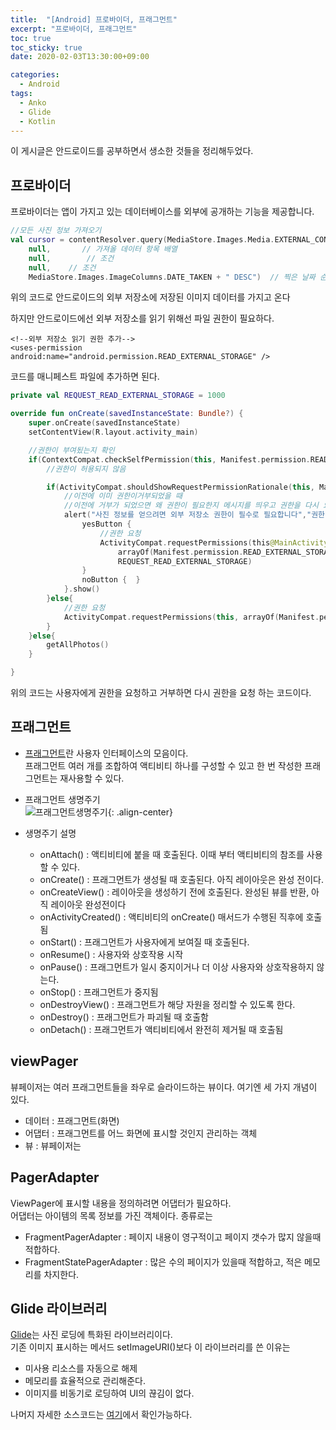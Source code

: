 ```yaml
---
title:  "[Android] 프로바이더, 프래그먼트"
excerpt: "프로바이더, 프래그먼트"
toc: true
toc_sticky: true
date: 2020-02-03T13:30:00+09:00

categories:
  - Android
tags:
  - Anko
  - Glide
  - Kotlin
---
```


이 게시글은 안드로이드를 공부하면서 생소한 것들을 정리해두었다.
## 프로바이더
프로바이더는 앱이 가지고 있는 데이터베이스를 외부에 공개하는 기능을 제공합니다.
```kotlin
//모든 사진 정보 가져오기
val cursor = contentResolver.query(MediaStore.Images.Media.EXTERNAL_CONTENT_URI,//이미지를 가져올 경로(외부 저장소)
	null,       // 가져올 데이터 항목 배열
	null,        // 조건
	null,    // 조건
	MediaStore.Images.ImageColumns.DATE_TAKEN + " DESC")  // 찍은 날짜 순으로 내림차순
```
위의 코드로 안드로이드의 외부 저장소에 저장된 이미지 데이터를 가지고 온다

하지만 안드로이드에선 외부 저장소를 읽기 위해선 파일 권한이 필요하다.
```
<!--외부 저장소 읽기 권한 추가-->
<uses-permission android:name="android.permission.READ_EXTERNAL_STORAGE" />
```
코드를 매니페스트 파일에 추가하면 된다.

```kotlin
private val REQUEST_READ_EXTERNAL_STORAGE = 1000

override fun onCreate(savedInstanceState: Bundle?) {
	super.onCreate(savedInstanceState)
	setContentView(R.layout.activity_main)

	//권한이 부여됬는지 확인
	if(ContextCompat.checkSelfPermission(this, Manifest.permission.READ_EXTERNAL_STORAGE) != PackageManager.PERMISSION_GRANTED){
		//권한이 허용되지 않음

		if(ActivityCompat.shouldShowRequestPermissionRationale(this, Manifest.permission.READ_EXTERNAL_STORAGE)){
			//이전에 이미 권한이거부되었을 때
			//이전에 거부가 되었으면 왜 권한이 필요한지 메시지를 띄우고 권한을 다시 요청한다.
			alert("사진 정보를 얻으려면 외부 저장소 권한이 필수로 필요합니다","권한이 필요한 이유"){
				yesButton {
					//권한 요청
					ActivityCompat.requestPermissions(this@MainActivity,
						arrayOf(Manifest.permission.READ_EXTERNAL_STORAGE),
						REQUEST_READ_EXTERNAL_STORAGE)
				}
				noButton {  }
			}.show()
		}else{
			//권한 요청
			ActivityCompat.requestPermissions(this, arrayOf(Manifest.permission.READ_EXTERNAL_STORAGE),REQUEST_READ_EXTERNAL_STORAGE)
		}
	}else{
		getAllPhotos()
	}

}
```
위의 코드는 사용자에게 권한을 요청하고 거부하면 다시 권한을 요청 하는 코드이다.


## 프래그먼트
* [프래그먼트](https://developer.android.com/guide/components/fragments)란 사용자 인터페이스의 모음이다.  
프래그먼트 여러 개를 조합하여 액티비티 하나를 구성할 수 있고 한 번 작성한 프래그먼트는 재사용할 수 있다.

* 프래그먼트 생명주기  
![프래그먼트생명주기](https://solly29.github.io/assets/images/fragment_lifecycle.png "프래그먼트 생명주기"){: .align-center}  

* 생명주기 설명  
	* onAttach() : 액티비티에 붙을 때 호출된다. 이때 부터 액티비티의 참조를 사용할 수 있다.  
	* onCreate() : 프래그먼트가 생성될 때 호출된다. 아직 레이아웃은 완성 전이다.  
	* onCreateView() : 레이아웃을 생성하기 전에 호출된다. 완성된 뷰를 반환, 아직 레이아웃 완성전이다  
	* onActivityCreated() : 액티비티의 onCreate() 매서드가 수행된 직후에 호출됨  
	* onStart() : 프래그먼트가 사용자에게 보여질 때 호출된다.  
	* onResume() : 사용자와 상호작용 시작  
	* onPause() : 프래그먼트가 일시 중지이거나 더 이상 사용자와 상호작용하지 않는다.  
	* onStop() : 프래그먼트가 중지됨  
	* onDestroyView() : 프래그먼트가 해당 자원을 정리할 수 있도록 한다.  
	* onDestroy() : 프래그먼트가 파괴될 때 호출함  
	* onDetach() : 프래그먼트가 액티비티에서 완전히 제거될 때 호출됨  


## viewPager
뷰페이저는 여러 프래그먼트들을 좌우로 슬라이드하는 뷰이다. 여기엔 세 가지 개념이 있다.  
* 데이터 : 프래그먼트(화면)  
* 어댑터 : 프래그먼트를 어느 화면에 표시할 것인지 관리하는 객체  
* 뷰 : 뷰페이저는  


## PagerAdapter
ViewPager에 표시할 내용을 정의하려면 어댑터가 필요하다.  
어댑터는 아이템의 목록 정보를 가진 객체이다. 종류로는  
* FragmentPagerAdapter : 페이지 내용이 영구적이고 페이지 갯수가 많지 않을때 적합하다.  
* FragmentStatePagerAdapter : 많은 수의 페이지가 있을때 적합하고, 적은 메모리를 차지한다.  


## Glide 라이브러리
[Glide](https://github.com/bumptech/glide)는 사진 로딩에 특화된 라이브러리이다.  
기존 이미지 표시하는 메서드 setImageURI()보다 이 라이브러리를 쓴 이유는  
* 미사용 리소스를 자동으로 해제  
* 메모리를 효율적으로 관리해준다.  
* 이미지를 비동기로 로딩하여 UI의 끊김이 없다.  
  
나머지 자세한 소스코드는 [여기](https://github.com/solly29/AndroidStudy/tree/master/MyGallery)에서 확인가능하다.